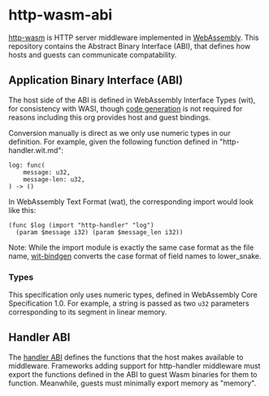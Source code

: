 # http-wasm-abi

[http-wasm][1] is HTTP server middleware implemented in [WebAssembly][2]. This
repository contains the Abstract Binary Interface (ABI), that defines how
hosts and guests can communicate compatability.

## Application Binary Interface (ABI)

The host side of the ABI is defined in WebAssembly Interface Types (wit),
for consistency with WASI, though [code generation][3] is not required for
reasons including this org provides host and guest bindings.

Conversion manually is direct as we only use numeric types in our definition.
For example, given the following function defined in "http-handler.wit.md":
```
log: func(
    message: u32,
    message-len: u32,
) -> ()
```

In WebAssembly Text Format (wat), the corresponding import would look like
this:
```webassembly
(func $log (import "http-handler" "log")
  (param $message i32) (param $message_len i32))
```

Note: While the import module is exactly the same case format as the file name,
[wit-bindgen][3] converts the case format of field names to lower_snake.

### Types

This specification only uses numeric types, defined in WebAssembly Core
Specification 1.0. For example, a string is passed as two `u32` parameters
corresponding to its segment in linear memory.

## Handler ABI

The [handler ABI](./http-handler.wit.md) defines the functions that the host makes
available to middleware. Frameworks adding support for http-handler middleware
must export the functions defined in the ABI to guest Wasm binaries for them
to function. Meanwhile, guests must minimally export memory as "memory".

[1]: https://github.com/http-wasm
[2]: https://webassembly.org/
[3]: https://github.com/bytecodealliance/wit-bindgen